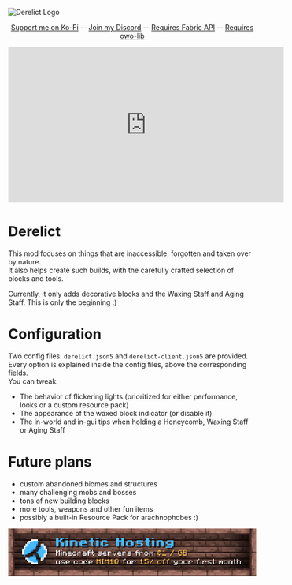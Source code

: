 ![Derelict Logo](https://raw.githubusercontent.com/mim1q/derelict/master/project/img/logo.jpg)

<center>

[Support me on Ko-Fi](https://ko-fi.com/mim1q) --
[Join my Discord](https://discord.gg/6TjQbSjbuB) --
[Requires Fabric API](https://modrinth.com/mod/fabric-api) --
[Requires owo-lib](https://modrinth.com/mod/owo-lib)

</center>

<iframe width="560" height="315" src="https://www.youtube-nocookie.com/embed/mGprdnqaYTQ" title="YouTube video player" frameborder="0" allow="accelerometer; autoplay; clipboard-write; encrypted-media; gyroscope; picture-in-picture; web-share" allowfullscreen></iframe>

# Derelict

This mod focuses on things that are inaccessible, forgotten and taken over by nature.  
It also helps create such builds, with the carefully crafted selection of blocks and tools.

Currently, it only adds decorative blocks and the Waxing Staff and Aging Staff. This is only the beginning :)

# Configuration

Two config files: `derelict.json5` and `derelict-client.json5` are provided.  
Every option is explained inside the config files, above the corresponding fields.  
You can tweak:
- The behavior of flickering lights (prioritized for either performance, looks or a custom resource pack)
- The appearance of the waxed block indicator (or disable it)
- The in-world and in-gui tips when holding a Honeycomb, Waxing Staff or Aging Staff

# Future plans

- custom abandoned biomes and structures
- many challenging mobs and bosses
- tons of new building blocks
- more tools, weapons and other fun items
- possibly a built-in Resource Pack for arachnophobes :)

<a href="https://billing.kinetichosting.net/aff.php?aff=245"><img alt="Kinetic Hosting Affiliate Link" src="https://raw.githubusercontent.com/mim1q/ModPageAssets/main/badges/affiliate.png" /></a>